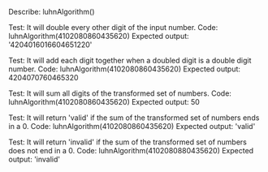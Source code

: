 Describe: luhnAlgorithm()

Test: It will double every other digit of the input number.
Code: luhnAlgorithm(4102080860435620)
Expected output: '4204016016604651220'

Test: It will add each digit together when a doubled digit is a double digit number.
Code: luhnAlgorithm(4102080860435620)
Expected output: 4204070760465320

Test: It will sum all digits of the transformed set of numbers.
Code: luhnAlgorithm(4102080860435620)
Expected output: 50

Test: It will return 'valid' if the sum of the transformed set of numbers ends in a 0.
Code: luhnAlgorithm(4102080860435620)
Expected output: 'valid'

Test: It will return 'invalid' if the sum of the transformed set of numbers does not end in a 0.
Code: luhnAlgorithm(4102080880435620)
Expected output: 'invalid'